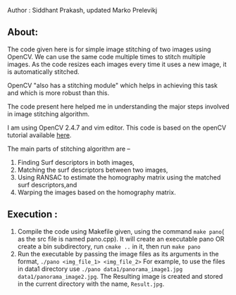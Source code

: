 Author : Siddhant Prakash, updated Marko Prelevikj

About:
------
The code given here is for simple image stitching of two images using OpenCV. We can use the same code multiple times to stitch multiple images. As the code resizes each images every time it uses a new image, it is automatically stitched.

OpenCV "also has a stitching module" which helps in achieving this task and which is more robust than this. 

The code present here helped me in understanding the major steps involved in image stitching algorithm. 

I am using OpenCV 2.4.7 and vim editor.  This code is based on the openCV tutorial available [here](http://ramsrigoutham.com/2012/11/22/panorama-image-stitching-in-opencv/).

The main parts of stitching algorithm are –  
1) Finding Surf descriptors in both images, 
2) Matching the surf descriptors between two images, 
3) Using  RANSAC to estimate the homography matrix using the matched surf descriptors,and
4) Warping the images based on the homography matrix.


Execution :
-----------

1) Compile the code using Makefile given, using the command ```make pano```( as the src file is named pano.cpp). It will create an executable pano OR create a bin subdirectory, run ```cmake ..``` in it, then run ```make pano```
2) Run the executable by passing the image files as its arguments in the format, ```./pano <img_file_1> <img_file_2>``` 
   For example, to use the files in data1 directory use ```./pano data1/panorama_image1.jpg data1/panorama_image2.jpg```.
   The Resulting image is created and stored in the current directory with the name, ```Result.jpg```.

